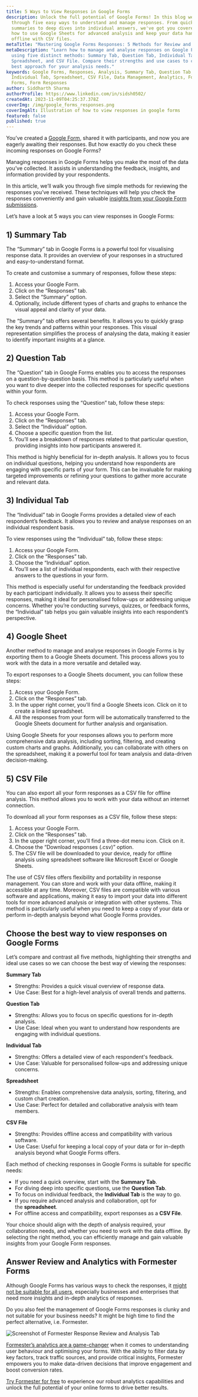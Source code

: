 ```yaml
---
title: 5 Ways to View Responses in Google Forms
description: Unlock the full potential of Google Forms! In this blog we walk you
  through five easy ways to understand and manage responses. From quick visual
  summaries to deep dives into individual answers, we've got you covered. Learn
  how to use Google Sheets for advanced analysis and keep your data handy
  offline with CSV files.
metaTitle: "Mastering Google Forms Responses: 5 Methods for Review and Analysis"
metaDescription: "Learn how to manage and analyse responses on Google Forms
  using five distinct methods: Summary Tab, Question Tab, Individual Tab,
  Spreadsheet, and CSV File. Compare their strengths and use cases to choose the
  best approach for your analysis needs."
keywords: Google Forms, Responses, Analysis, Summary Tab, Question Tab,
  Individual Tab, Spreadsheet, CSV File, Data Management, Analytics, Formester
  Forms, Form Responses
author: Siddharth Sharma
authorProfile: https://www.linkedin.com/in/sidsh0502/
createdAt: 2023-11-09T04:25:37.378Z
coverImg: /img/google_forms_responses.png
coverImgAlt: Illustration of how to view responses in google forms
featured: false
published: true
---
```

You’ve created a [Google Form](https://www.google.com/forms/about/#features), shared it with participants, and now you are eagerly awaiting their responses. But how exactly do you check these incoming responses on Google Forms?

Managing responses in Google Forms helps you make the most of the data you’ve collected. It assists in understanding the feedback, insights, and information provided by your respondents.

In this article, we’ll walk you through five simple methods for reviewing the responses you’ve received. These techniques will help you check the responses conveniently and gain valuable [insights from your Google Form submissions](https://formester.com/blog/top-6-google-forms-alternatives-in-2023/).

Let’s have a look at 5 ways you can view responses in Google Forms:

## 1) Summary Tab

The “Summary” tab in Google Forms is a powerful tool for visualising response data. It provides an overview of your responses in a structured and easy-to-understand format.

To create and customise a summary of responses, follow these steps:

1. Access your Google Form.
2. Click on the “Responses” tab.
3. Select the “Summary” option.
4. Optionally, include different types of charts and graphs to enhance the visual appeal and clarity of your data.

The “Summary” tab offers several benefits. It allows you to quickly grasp the key trends and patterns within your responses. This visual representation simplifies the process of analysing the data, making it easier to identify important insights at a glance.

## 2) Question Tab

The “Question” tab in Google Forms enables you to access the responses on a question-by-question basis. This method is particularly useful when you want to dive deeper into the collected responses for specific questions within your form.

To check responses using the “Question” tab, follow these steps:

1. Access your Google Form.
2. Click on the “Responses” tab.
3. Select the “Individual” option.
4. Choose a specific question from the list.
5. You’ll see a breakdown of responses related to that particular question, providing insights into how participants answered it.

This method is highly beneficial for in-depth analysis. It allows you to focus on individual questions, helping you understand how respondents are engaging with specific parts of your form. This can be invaluable for making targeted improvements or refining your questions to gather more accurate and relevant data.

## 3) Individual Tab

The “Individual” tab in Google Forms provides a detailed view of each respondent’s feedback. It allows you to review and analyse responses on an individual respondent basis.

To view responses using the “Individual” tab, follow these steps:

1. Access your Google Form.
2. Click on the “Responses” tab.
3. Choose the “Individual” option.
4. You’ll see a list of individual respondents, each with their respective answers to the questions in your form.

This method is especially useful for understanding the feedback provided by each participant individually. It allows you to assess their specific responses, making it ideal for personalised follow-ups or addressing unique concerns. Whether you’re conducting surveys, quizzes, or feedback forms, the “Individual” tab helps you gain valuable insights into each respondent’s perspective.

## 4) Google Sheet

Another method to manage and analyse responses in Google Forms is by exporting them to a Google Sheets document. This process allows you to work with the data in a more versatile and detailed way.

To export responses to a Google Sheets document, you can follow these steps:

1. Access your Google Form.
2. Click on the “Responses” tab.
3. In the upper right corner, you’ll find a Google Sheets icon. Click on it to create a linked spreadsheet.
4. All the responses from your form will be automatically transferred to the Google Sheets document for further analysis and organisation.

Using Google Sheets for your responses allows you to perform more comprehensive data analysis, including sorting, filtering, and creating custom charts and graphs. Additionally, you can collaborate with others on the spreadsheet, making it a powerful tool for team analysis and data-driven decision-making.

## 5) CSV File

You can also export all your form responses as a CSV file for offline analysis. This method allows you to work with your data without an internet connection.

To download all your form responses as a CSV file, follow these steps:

1. Access your Google Form.
2. Click on the “Responses” tab.
3. In the upper right corner, you’ll find a three-dot menu icon. Click on it.
4. Choose the “Download responses (.csv)” option.
5. The CSV file will be downloaded to your device, ready for offline analysis using spreadsheet software like Microsoft Excel or Google Sheets.

The use of CSV files offers flexibility and portability in response management. You can store and work with your data offline, making it accessible at any time. Moreover, CSV files are compatible with various software and applications, making it easy to import your data into different tools for more advanced analysis or integration with other systems. This method is particularly useful when you need to keep a copy of your data or perform in-depth analysis beyond what Google Forms provides.

## Choose **the best way to view responses on Google Forms**

Let’s compare and contrast all five methods, highlighting their strengths and ideal use cases so we can choose the best way of viewing the responses:

**Summary Tab**

* Strengths: Provides a quick visual overview of response data.
* Use Case: Best for a high-level analysis of overall trends and patterns.

**Question Tab**

* Strengths: Allows you to focus on specific questions for in-depth analysis.
* Use Case: Ideal when you want to understand how respondents are engaging with individual questions.

**Individual Tab**

* Strengths: Offers a detailed view of each respondent's feedback.
* Use Case: Valuable for personalised follow-ups and addressing unique concerns.

**Spreadsheet**

* Strengths: Enables comprehensive data analysis, sorting, filtering, and custom chart creation.
* Use Case: Perfect for detailed and collaborative analysis with team members.

**CSV File**

* Strengths: Provides offline access and compatibility with various software.
* Use Case: Useful for keeping a local copy of your data or for in-depth analysis beyond what Google Forms offers.

Each method of checking responses in Google Forms is suitable for specific needs:

* If you need a quick overview, start with the **Summary Tab**.
* For diving deep into specific questions, use the **Question Tab**.
* To focus on individual feedback, the **Individual Tab** is the way to go.
* If you require advanced analysis and collaboration, opt for the **spreadsheet**.
* For offline access and compatibility, export responses as a **CSV File**.

Your choice should align with the depth of analysis required, your collaboration needs, and whether you need to work with the data offline. By selecting the right method, you can efficiently manage and gain valuable insights from your Google Form responses.

## Answer Review and Analytics with Formester Forms

Although Google Forms has various ways to check the responses, it [might not be suitable for all users](https://formester.com/blog/how-to-embed-a-google-form/), especially businesses and enterprises that need more insights and in-depth analytics of responses.

Do you also feel the management of Google Forms responses is clunky and not suitable for your business needs? It might be high time to find the perfect alternative, i.e. Formester.

![Screenshot of Formester Response Review and Analysis Tab](/img/image.png "Formester Response Analysis and Review")

[Formester’s analytics are a game-changer](https://formester.com/features/powerful-analytics/) when it comes to understanding user behaviour and optimising your forms. With the ability to filter data by key factors, track traffic sources, and provide critical insights, Formester empowers you to make data-driven decisions that improve engagement and boost conversion rates.

[Try Formester for free](https://app.formester.com/users/sign_in) to experience our robust analytics capabilities and unlock the full potential of your online forms to drive better results.